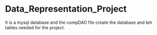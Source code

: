 # Data_Representation_Project

It is a mysql database and the compDAO file create the database and teh tables needed for the project. 